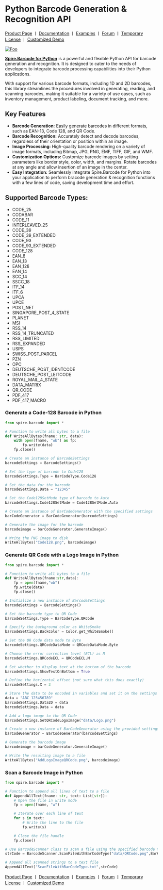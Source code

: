 # Python Barcode Generation & Recognition API

[Product Page](https://www.e-iceblue.com/Introduce/barcode-for-python.html) 丨 [Documentation](https://www.e-iceblue.com/Tutorials.html) 丨 [Examples](https://github.com/eiceblue/Spire.Barcode-for-Python) 丨 [Forum](https://www.e-iceblue.com/forum/spire-barcode-f13.html) 丨 [Temporary License](https://www.e-iceblue.com/TemLicense.html) 丨 [Customized Demo](https://www.e-iceblue.com/Misc/customized-demo.html)

[![Foo](https://imgur.com/nOySOqE.png)](https://www.e-iceblue.com/Introduce/barcode-for-python.html)

**[Spire.Barcode for Python](https://www.e-iceblue.com/Introduce/barcode-for-python.html)** is a powerful and flexible Python API for barcode generation and recognition. It is designed to cater to the needs of developers to integrate barcode processing capabilities into their Python applications. 

With support for various barcode formats, including 1D and 2D barcodes, this library streamlines the procedures involved in generating, reading, and scanning barcodes, making it suitable for a variety of use cases, such as inventory management, product labeling, document tracking, and more.

## Key Features

- **Barcode Generation:** Easily generate barcodes in different formats, such as EAN-13, Code 128, and QR Code.
- **Barcode Recognition:** Accurately detect and decode barcodes, regardless of their orientation or position within an image.
- **Image Processing:** High-quality barcode rendering on a variety of image formats, including Bitmap, JPG, PNG, EMF, TIFF, GIF, and WMF.
- **Customization Options:** Customize barcode images by setting parameters like border style, color, width, and margins. Rotate barcodes at any angle and allow insertion of an image in the center.
- **Easy Integration:**  Seamlessly integrate Spire.Barcode for Python into your application to perform bracode generation & recognition functions with a few lines of code, saving development time and effort.

## Supported Barcode Types:

- CODE_25
- CODABAR
- CODE_11
- INTERLEAVED_25
- CODE_39
- CODE_39_EXTENDED
- CODE_93
- CODE_93_EXTENDED
- CODE_128
- EAN_8
- EAN_13
- EAN_128
- EAN_14
- SCC_14
- SSCC_18
- ITF_14
- ITF_6
- UPCA
- UPCE
- POST_NET
- SINGAPORE_POST_4_STATE
- PLANET
- MSI
- RSS_14
- RSS_14_TRUNCATED
- RSS_LIMITED
- RSS_EXPANDED
- USPS
- SWISS_POST_PARCEL
- PZN
- OPC
- DEUTSCHE_POST_IDENTCODE
- DEUTSCHE_POST_LEITCODE
- ROYAL_MAIL_4_STATE
- DATA_MATRIX
- QR_CODE
- PDF_417
- PDF_417_MACRO



### Generate a Code-128 Barcode in Python

```python
from spire.barcode import *

# Function to write all bytes to a file
def WriteAllBytes(fname: str, data):
    with open(fname, "wb") as fp:
        fp.write(data)
    fp.close()

# Create an instance of BarcodeSettings
barcodeSettings = BarcodeSettings()

# Set the type of barcode to Code128
barcodeSettings.Type = BarCodeType.Code128

# Set the data for the barcode
barcodeSettings.Data = "12345"

# Set the Code128SetMode type of barcode to Auto
barcodeSettings.Code128SetMode = Code128SetMode.Auto

# Create an instance of BarCodeGenerator with the specified settings
barCodeGenerator = BarCodeGenerator(barcodeSettings)

# Generate the image for the barcode
barcodeimage = barCodeGenerator.GenerateImage()

# Write the PNG image to disk
WriteAllBytes("Code128.png", barcodeimage)
```



### Generate QR Code with a Logo Image in Python

```python
from spire.barcode import *

# Function to write all bytes to a file
def WriteAllBytes(fname:str,data):
    fp = open(fname,"wb")
    fp.write(data)
    fp.close()

# Initialize a new instance of BarcodeSettings
barcodeSettings = BarcodeSettings()

# Set the barcode type to QR Code
barcodeSettings.Type = BarCodeType.QRCode

# Specify the background color as WhiteSmoke
barcodeSettings.BackColor = Color.get_WhiteSmoke()

# Set the QR Code data mode to Byte
barcodeSettings.QRCodeDataMode = QRCodeDataMode.Byte

# Choose the error correction level (ECL) as M
barcodeSettings.QRCodeECL = QRCodeECL.M

# Set whether to display text at the bottom of the barcode
barcodeSettings.ShowTextOnBottom = True

# Define the horizontal offset (not sure what this does exactly)
barcodeSettings.X = 3

# Store the data to be encoded in variables and set it on the settings
data = "ABC 123456789"
barcodeSettings.Data2D = data
barcodeSettings.Data = data

# Add a logo image to the QR Code
barcodeSettings.SetQRCodeLogoImage("data/Logo.png")

# Create a new instance of BarCodeGenerator using the provided settings
barCodeGenerator = BarCodeGenerator(barcodeSettings)

# Generate the barcode image
barcodeimage = barCodeGenerator.GenerateImage()

# Write the resulting image to a file
WriteAllBytes("AddLogoImageQRCode.png", barcodeimage)
```



### Scan a Barcode Image in Python

```python
from spire.barcode import *

# Function to append all lines of text to a file
def AppendAllText(fname: str, text: List[str]):
    # Open the file in write mode
    fp = open(fname, "w")

    # Iterate over each line of text
    for s in text:
        # Write the line to the file
        fp.write(s)

    # Close the file handle
    fp.close()

# Use BarcodeScanner class to scan a file using the specified barcode type 
strCode = BarcodeScanner.ScanFileWithBarCodeType("data/QRCode.png",BarCodeType.QRCode)

# Append all scanned strings to a text file
AppendAllText("ScanFileWithBarCodeType.txt",strCode)
```



[Product Page](https://www.e-iceblue.com/Introduce/barcode-for-python.html) 丨 [Documentation](https://www.e-iceblue.com/Tutorials.html) 丨 [Examples](https://github.com/eiceblue/Spire.Barcode-for-Python) 丨 [Forum](https://www.e-iceblue.com/forum/spire-barcode-f13.html) 丨 [Temporary License](https://www.e-iceblue.com/TemLicense.html) 丨 [Customized Demo](https://www.e-iceblue.com/Misc/customized-demo.html)
